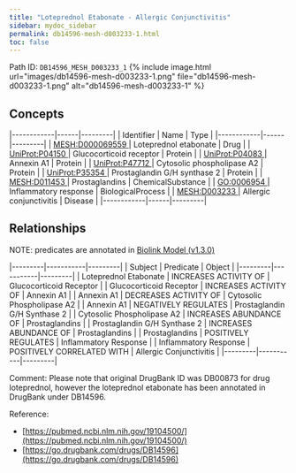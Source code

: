 ```yaml
---
title: "Loteprednol Etabonate - Allergic Conjunctivitis"
sidebar: mydoc_sidebar
permalink: db14596-mesh-d003233-1.html
toc: false 
---
```



Path ID: `DB14596_MESH_D003233_1`
{% include image.html url="images/db14596-mesh-d003233-1.png" file="db14596-mesh-d003233-1.png" alt="db14596-mesh-d003233-1" %}

## Concepts

|------------|------|---------|
| Identifier | Name | Type    |
|------------|------|---------|
| <a href="https://identifiers.org/MESH:D000069559">MESH:D000069559 </a> | Loteprednol etabonate | Drug |
| <a href="https://identifiers.org/UniProt:P04150">UniProt:P04150 </a> | Glucocorticoid receptor | Protein |
| <a href="https://identifiers.org/UniProt:P04083">UniProt:P04083 </a> | Annexin A1 | Protein |
| <a href="https://identifiers.org/UniProt:P47712">UniProt:P47712 </a> | Cytosolic phospholipase A2 | Protein |
| <a href="https://identifiers.org/UniProt:P35354">UniProt:P35354 </a> | Prostaglandin G/H synthase 2 | Protein |
| <a href="https://identifiers.org/MESH:D011453">MESH:D011453 </a> | Prostaglandins | ChemicalSubstance |
| <a href="https://identifiers.org/GO:0006954">GO:0006954 </a> | Inflammatory response | BiologicalProcess |
| <a href="https://identifiers.org/MESH:D003233">MESH:D003233 </a> | Allergic conjunctivitis | Disease |
|------------|------|---------|

## Relationships


NOTE: predicates are annotated in <a href="https://github.com/biolink/biolink-model/releases/tag/v1.3.0">Biolink Model (v1.3.0)</a>

|---------|-----------|---------|
| Subject | Predicate | Object  |
|---------|-----------|---------|
| Loteprednol Etabonate | INCREASES ACTIVITY OF | Glucocorticoid Receptor |
| Glucocorticoid Receptor | INCREASES ACTIVITY OF | Annexin A1 |
| Annexin A1 | DECREASES ACTIVITY OF | Cytosolic Phospholipase A2 |
| Annexin A1 | NEGATIVELY REGULATES | Prostaglandin G/H Synthase 2 |
| Cytosolic Phospholipase A2 | INCREASES ABUNDANCE OF | Prostaglandins |
| Prostaglandin G/H Synthase 2 | INCREASES ABUNDANCE OF | Prostaglandins |
| Prostaglandins | POSITIVELY REGULATES | Inflammatory Response |
| Inflammatory Response | POSITIVELY CORRELATED WITH | Allergic Conjunctivitis |
|---------|-----------|---------|

Comment: Please note that original DrugBank ID was DB00873 for drug loteprednol, however the loteprednol etabonate has been annotated in DrugBank under DB14596.

Reference: 
  - [https://pubmed.ncbi.nlm.nih.gov/19104500/](https://pubmed.ncbi.nlm.nih.gov/19104500/)
  - [https://go.drugbank.com/drugs/DB14596](https://go.drugbank.com/drugs/DB14596)
